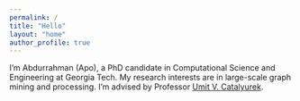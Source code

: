 ```yaml
---
permalink: /
title: "Hello"
layout: "home"
author_profile: true
---
```


I’m Abdurrahman (Apo), a PhD candidate in Computational Science and Engineering at Georgia Tech.
My research interests are in large-scale graph mining and processing. I’m
advised by Professor [Umit V. Catalyurek](http://cc.gatech.edu/~umit).

